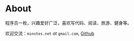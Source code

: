 # About

程序员一枚，兴趣爱好广泛，喜欢写代码、阅读、旅游、健身等。

欢迎交流：`minotes.net` _a​t_ `gmail.com`, [Github](https://github.com/mindeng)
